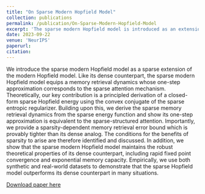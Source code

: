 ```yaml
---
title: "On Sparse Modern Hopfield Model"
collection: publications
permalink: /publication/On-Sparse-Modern-Hopfield-Model
excerpt: 'The sparse modern Hopfield model is introduced as an extension of the dense modern Hopfield model, offering a one-step approximation of the sparse attention mechanism.'
date: 2023-09-22
venue: 'NeurIPS'
paperurl: 
citation: 
---
```


We introduce the sparse modern Hopfield model as a sparse extension of the modern Hopfield model. Like its dense counterpart, the sparse modern Hopfield model equips a memory retrieval dynamics whose one-step approximation corresponds to the sparse attention mechanism. Theoretically, our key contribution is a principled derivation of a closed-form sparse Hopfield energy using the convex conjugate of the sparse entropic regularizer. Building upon this, we derive the sparse memory retrieval dynamics from the sparse energy function and show its one-step approximation is equivalent to the sparse-structured attention. Importantly, we provide a sparsity-dependent memory retrieval error bound which is provably tighter than its dense analog. The conditions for the benefits of sparsity to arise are therefore identified and discussed. In addition, we show that the sparse modern Hopfield model maintains the robust theoretical properties of its dense counterpart, including rapid fixed point convergence and exponential memory capacity. Empirically, we use both synthetic and real-world datasets to demonstrate that the sparse Hopfield model outperforms its dense counterpart in many situations.

[Download paper here](http://academicpages.github.io/files/2309.12673.pdf)
